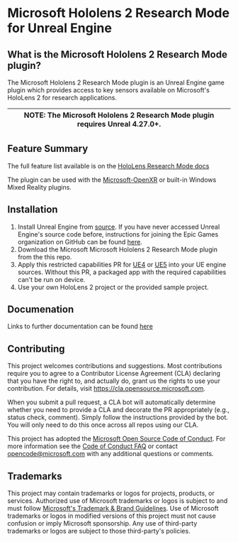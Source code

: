 # Microsoft Hololens 2 Research Mode for Unreal Engine

## What is the Microsoft Hololens 2 Research Mode plugin?
The Microsoft Hololens 2 Research Mode plugin is an Unreal Engine game plugin which provides access to key sensors available on Microsoft's HoloLens 2 for research applications.

| NOTE: The Microsoft Hololens 2 Research Mode plugin requires **Unreal 4.27.0+**. |
| --- |

## Feature Summary

The full feature list available is on the [HoloLens Research Mode
docs](https://docs.microsoft.com/windows/mixed-reality/develop/platform-capabilities-and-apis/research-mode)

The plugin can be used with the [Microsoft-OpenXR](https://github.com/microsoft/Microsoft-OpenXR-Unreal) or built-in Windows Mixed Reality plugins.

## Installation

1. Install Unreal Engine from [source](https://github.com/EpicGames/UnrealEngine/). If you have never accessed Unreal Engine's source code before, instructions for joining the Epic Games organization on GitHub can be found [here](https://www.unrealengine.com/en-US/ue4-on-github?sessionInvalidated=true).
1. Download the Microsoft Microsoft Hololens 2 Research Mode plugin from the this repo.
1. Apply this restricted capabilities PR for [UE4](https://github.com/EpicGames/UnrealEngine/pull/8284) or [UE5](https://github.com/EpicGames/UnrealEngine/pull/10563) into your UE engine sources. Without this PR, a packaged app with 
the required capabilities can't be run on device.
1. Use your own HoloLens 2 project or the provided sample project. 

## Documenation

Links to further documentation can be found [here](docs/index.md)

## Contributing

This project welcomes contributions and suggestions.  Most contributions require you to agree to a
Contributor License Agreement (CLA) declaring that you have the right to, and actually do, grant us
the rights to use your contribution. For details, visit https://cla.opensource.microsoft.com.

When you submit a pull request, a CLA bot will automatically determine whether you need to provide
a CLA and decorate the PR appropriately (e.g., status check, comment). Simply follow the instructions
provided by the bot. You will only need to do this once across all repos using our CLA.

This project has adopted the [Microsoft Open Source Code of Conduct](https://opensource.microsoft.com/codeofconduct/).
For more information see the [Code of Conduct FAQ](https://opensource.microsoft.com/codeofconduct/faq/) or
contact [opencode@microsoft.com](mailto:opencode@microsoft.com) with any additional questions or comments.

## Trademarks

This project may contain trademarks or logos for projects, products, or services. Authorized use of Microsoft 
trademarks or logos is subject to and must follow 
[Microsoft's Trademark & Brand Guidelines](https://www.microsoft.com/en-us/legal/intellectualproperty/trademarks/usage/general).
Use of Microsoft trademarks or logos in modified versions of this project must not cause confusion or imply Microsoft sponsorship.
Any use of third-party trademarks or logos are subject to those third-party's policies.
